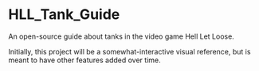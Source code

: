 # HLL_Tank_Guide
An open-source guide about tanks in the video game Hell Let Loose.

Initially, this project will be a somewhat-interactive visual reference, but is meant to have other features added over time.
